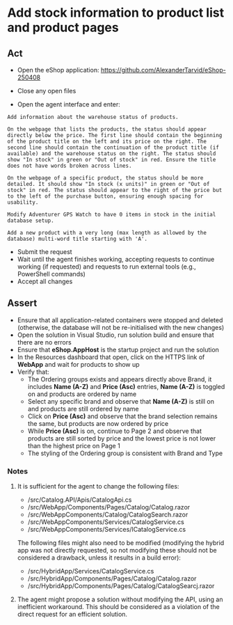 # Add stock information to product list and product pages

## Act

- Open the eShop application:
<https://github.com/AlexanderTarvid/eShop-250408>

- Close any open files
- Open the agent interface and enter:

```text
Add information about the warehouse status of products.

On the webpage that lists the products, the status should appear directly below the price. The first line should contain the beginning of the product title on the left and its price on the right. The second line should contain the continuation of the product title (if available) and the warehouse status on the right. The status should show "In stock" in green or "Out of stock" in red. Ensure the title does not have words broken across lines.

On the webpage of a specific product, the status should be more detailed. It should show "In stock (x units)" in green or "Out of stock" in red. The status should appear to the right of the price but to the left of the purchase button, ensuring enough spacing for usability.

Modify Adventurer GPS Watch to have 0 items in stock in the initial database setup.

Add a new product with a very long (max length as allowed by the database) multi-word title starting with 'A'.
```

- Submit the request
- Wait until the agent finishes working, accepting requests to continue working (if requested) and requests to run external tools (e.g., PowerShell commands)
- Accept all changes

</details>

## Assert

- Ensure that all application-related containers were stopped and deleted (otherwise, the database will not be re-initialised with the new changes)
- Open the solution in Visual Studio, run solution build and ensure that there are no errors
- Ensure that **eShop.AppHost** is the startup project and run the solution
- In the Resources dashboard that open, click on the HTTPS link of **WebApp** and wait for products to show up
- Verify that:
  - The Ordering groups exists and appears directly above Brand, it includes **Name (A-Z)** and **Price (Asc)** entries, **Name (A-Z)** is toggled on and products are ordered by name
  - Select any specific brand and observe that **Name (A-Z)** is still on and products are still ordered by name
  - Click on **Price (Asc)** and observe that the brand selection remains the same, but products are now ordered by price
  - While **Price (Asc)** is on, continue to Page 2 and observe that products are still sorted by price and the lowest price is not lower than the highest price on Page 1
  - The styling of the Ordering group is consistent with Brand and Type

### Notes

1. It is sufficient for the agent to change the following files:

    - /src/Catalog.API/Apis/CatalogApi.cs
    - /src/WebApp/Components/Pages/Catalog/Catalog.razor
    - /src/WebAppComponents/Catalog/CatalogSearch.razor
    - /src/WebAppComponents/Services/CatalogService.cs
    - /src/WebAppComponents/Services/ICatalogService.cs

    The following files might also need to be modified (modifying the hybrid app was not directly requested, so not modifying these should not be considered a drawback, unless it results in a build error):

    - /src/HybridApp/Services/CatalogService.cs
    - /src/HybridApp/Components/Pages/Catalog/Catalog.razor
    - /src/HybridApp/Components/Pages/Catalog/CatalogSearcj.razor

2. The agent might propose a solution without modifying the API, using an inefficient workaround. This should be considered as a violation of the direct request for an efficient solution.
